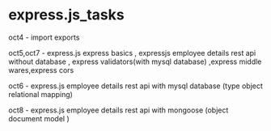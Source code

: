 # express.js_tasks

oct4 - import exports

oct5,oct7 - express.js express basics , expressjs employee details rest api without database , express validators(with mysql database) ,express middle wares,express cors

oct6 - express.js employee details rest api with mysql database (type object relational mapping)

oct8 - express.js employee details rest api  with mongoose (object document model )
